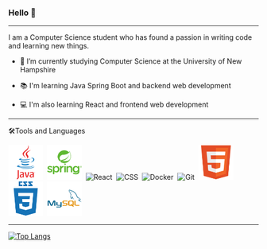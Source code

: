 ### Hello 👋
---

I am a Computer Science student who has found a passion in writing code and learning new things. 

- 🔭 I’m currently studying Computer Science at the University of New Hampshire

- :books: I'm learning Java Spring Boot and backend web development

- :computer: I'm also learning React and frontend web development

---

:hammer_and_wrench:Tools and Languages

 <div>

<img src="https://github.com/devicons/devicon/blob/master/icons/java/java-original-wordmark.svg" title="Java" alt="Java" width="70" height="70"/>&nbsp;
<img src="https://github.com/devicons/devicon/blob/master/icons/spring/spring-original-wordmark.svg" title="Spring" alt="Spring" width="70" height="70"/>&nbsp;
<img src="https://cdn.jsdelivr.net/gh/devicons/devicon/icons/react/react-original-wordmark.svg" title="React" alt="React" width="70" height="70"/>&nbsp; 
<img src="https://cdn.jsdelivr.net/gh/devicons/devicon/icons/javascript/javascript-original.svg"  title="Javascript" alt="CSS" width="70" height="70"/>&nbsp;
<img src="https://cdn.jsdelivr.net/gh/devicons/devicon/icons/docker/docker-plain-wordmark.svg" title="Docker" alt="Docker" width="70" height="70"/>&nbsp;
<img src="https://cdn.jsdelivr.net/gh/devicons/devicon/icons/git/git-plain-wordmark.svg" title="Git" alt="Git" width="70" height="70"/>&nbsp; 
<img src="https://github.com/devicons/devicon/blob/master/icons/html5/html5-original.svg" title="HTML5" alt="HTML" width="70" height="70"/>&nbsp;
<img src="https://github.com/devicons/devicon/blob/master/icons/css3/css3-plain-wordmark.svg"  title="CSS3" alt="CSS" width="70" height="70"/>&nbsp;
<img src="https://github.com/devicons/devicon/blob/master/icons/mysql/mysql-original-wordmark.svg" title="MySQL"  alt="MySQL" width="70" height="70"/>&nbsp;
<div>

---

[![Top Langs](https://github-readme-stats.vercel.app/api/top-langs/?username=Jackson-Wozniak&layout=compact&theme=dark&background=293247)](https://github.com/anuraghazra/github-readme-stats)

